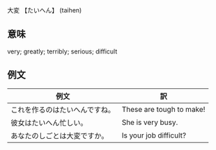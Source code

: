 大変 【たいへん】 (taihen)

## 意味

very; greatly; terribly; serious; difficult

## 例文

|例文|訳|
| --- | --- |
|これを作るのはたいへんですね。|These are tough to make!|
|彼女はたいへん忙しい。|She is very busy.|
|あなたのしごとは大変ですか。|Is your job difficult?|